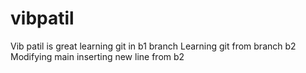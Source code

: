 # vibpatil
Vib patil is great
learning git in b1 branch
Learning git from branch b2
Modifying main
inserting new line from b2
